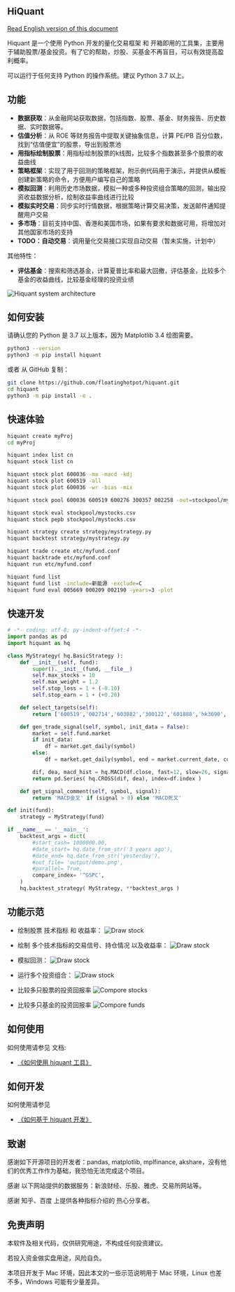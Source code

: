 
## HiQuant

[Read English version of this document](https://github.com/floatinghotpot/hiquant/blob/master/README.md)

Hiquant 是一个使用 Python 开发的量化交易框架 和 开箱即用的工具集，主要用于辅助股票/基金投资。有了它的帮助，炒股、买基金不再盲目，可以有效提高盈利概率。

可以运行于任何支持 Python 的操作系统。建议 Python 3.7 以上。

## 功能

- **数据获取**：从金融网站获取数据，包括指数、股票、基金、财务报告、历史数据、实时数据等。
- **估值分析**：从 ROE 等财务报告中提取关键抽象信息，计算 PE/PB 百分位数，找到“估值便宜”的股票，导出到股票池
- **用指标绘制股票**：用指标绘制股票的k线图，比较多个指数甚至多个股票的收益曲线
- **策略框架**：实现了用于回测的策略框架，附示例代码用于演示，并提供从模板创建新策略的命令，方便用户编写自己的策略
- **模拟回测**：利用历史市场数据，模拟一种或多种投资组合策略的回测，输出投资收益数据分析，绘制收益率曲线进行比较
- **模拟实时交易**：同步实时行情数据，根据策略计算交易决策，发送邮件通知提醒用户交易
- **多市场**：目前支持中国、香港和美国市场，如果有要求和数据可用，将增加对其他国家市场的支持
- **TODO：自动交易**：调用量化交易接口实现自动交易（暂未实施，计划中）

其他特性：
- **评估基金**：搜索和筛选基金，计算夏普比率和最大回撤，评估基金，比较多个基金的收益曲线，比较基金经理的投资业绩 

![Hiquant system architecture](https://github.com/floatinghotpot/hiquant/raw/master/docs/hiquant.png)

## 如何安装

请确认您的 Python 是 3.7 以上版本，因为 Matplotlib 3.4 绘图需要。

```bash
python3 --version
python3 -m pip install hiquant
```

或者 从 GitHub 复制：
```bash
git clone https://github.com/floatinghotpot/hiquant.git
cd hiquant
python3 -m pip install -e .
```

## 快速体验

```bash
hiquant create myProj
cd myProj

hiquant index list cn
hiquant stock list cn

hiquant stock plot 600036 -ma -macd -kdj
hiquant stock plot 600519 -all
hiquant stock plot 600036 -wr -bias -mix

hiquant stock pool 600036 600519 600276 300357 002258 -out=stockpool/mystocks.csv

hiquant stock eval stockpool/mystocks.csv
hiquant stock pepb stockpool/mystocks.csv

hiquant strategy create strategy/mystrategy.py
hiquant backtest strategy/mystrategy.py

hiquant trade create etc/myfund.conf
hiquant backtrade etc/myfund.conf
hiquant run etc/myfund.conf

hiquant fund list
hiquant fund list -include=新能源 -exclude=C
hiquant fund eval 005669 000209 002190 -years=3 -plot
```

## 快速开发

```python
# -*- coding: utf-8; py-indent-offset:4 -*-
import pandas as pd
import hiquant as hq

class MyStrategy( hq.BasicStrategy ):
    def __init__(self, fund):
        super().__init__(fund, __file__)
        self.max_stocks = 10
        self.max_weight = 1.2
        self.stop_loss = 1 + (-0.10)
        self.stop_earn = 1 + (+0.20)

    def select_targets(self):
        return ['600519','002714','603882','300122','601888','hk3690','hk9988', 'hk0700']

    def gen_trade_signal(self, symbol, init_data = False):
        market = self.fund.market
        if init_data:
            df = market.get_daily(symbol)
        else:
            df = market.get_daily(symbol, end = market.current_date, count = 26+9)

        dif, dea, macd_hist = hq.MACD(df.close, fast=12, slow=26, signal=9)
        return pd.Series( hq.CROSS(dif, dea), index=df.index )

    def get_signal_comment(self, symbol, signal):
        return 'MACD金叉' if (signal > 0) else 'MACD死叉'

def init(fund):
    strategy = MyStrategy(fund)

if __name__ == '__main__':
    backtest_args = dict(
        #start_cash= 1000000.00,
        #date_start= hq.date_from_str('3 years ago'),
        #date_end= hq.date_from_str('yesterday'),
        #out_file= 'output/demo.png',
        #parallel= True,
        compare_index= '^GSPC',
    )
    hq.backtest_strategy( MyStrategy, **backtest_args )
```

## 功能示范

- 绘制股票 技术指标 和 收益率：
![Draw stock](https://github.com/floatinghotpot/hiquant/raw/master/docs/draw_stock_1.png)

- 绘制 多个技术指标的交易信号、持仓情况 以及收益率：
![Draw stock](https://github.com/floatinghotpot/hiquant/raw/master/docs/draw_stock_2.png)

- 模拟回测：
![Draw stock](https://github.com/floatinghotpot/hiquant/raw/master/docs/back_trade.png)

- 运行多个投资组合：
![Draw stock](https://github.com/floatinghotpot/hiquant/raw/master/docs/multi_funds.png)

- 比较多只股票的投资回报率
![Compore stocks](https://github.com/floatinghotpot/hiquant/raw/master/docs/cmp_cn_stocks.png)

- 比较多只基金的投资回报率
![Compore funds](https://github.com/floatinghotpot/hiquant/raw/master/docs/cmp_cn_funds.png)

## 如何使用

如何使用请参见 文档:
- [《如何使用 hiquant 工具》](https://github.com/floatinghotpot/hiquant/blob/master/docs/README_zh.md)

## 如何开发

如何使用请参见 
- [《如何基于 hiquant 开发》](https://github.com/floatinghotpot/hiquant/blob/master/docs/DEV.md)

## 致谢

感谢如下开源项目的开发者：pandas, matplotlib, mplfinance, akshare，没有他们的优秀工作作为基础，我恐怕无法完成这个项目。

感谢 以下网站提供的数据服务：新浪财经、乐股、雅虎、交易所网站等。

感谢 知乎、百度 上提供各种指标介绍的 热心分享者。

## 免责声明

本软件及相关代码，仅供研究用途，不构成任何投资建议。

若投入资金做实盘用途，风险自负。

本项目开发于 Mac 环境，因此本文的一些示范说明用于 Mac 环境，Linux 也差不多，Windows 可能有少量差异。

